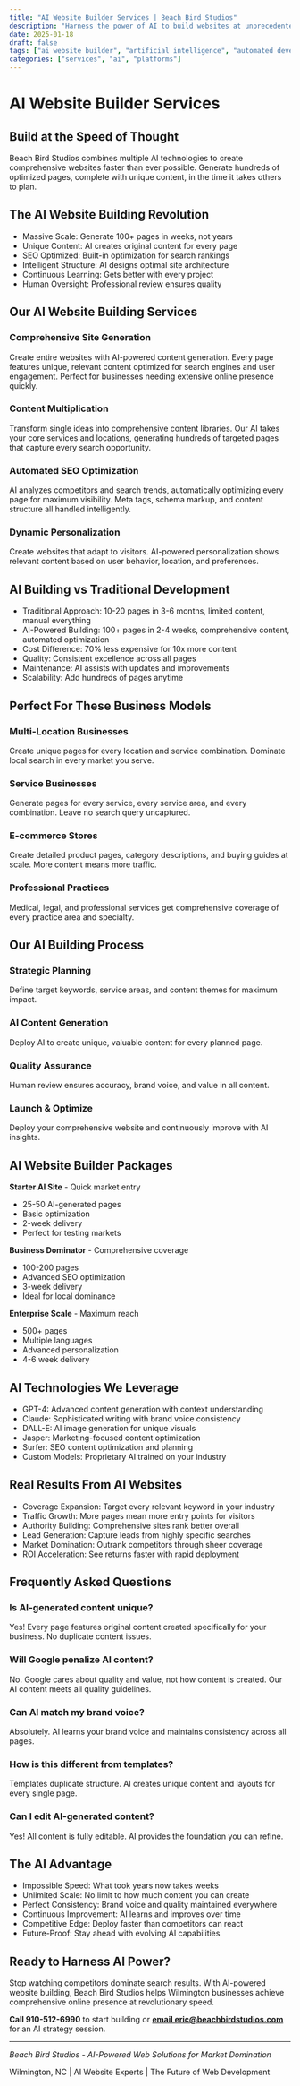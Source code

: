 ```yaml
---
title: "AI Website Builder Services | Beach Bird Studios"
description: "Harness the power of AI to build websites at unprecedented speed. Create 100+ page websites in weeks with AI-powered content generation and optimization."
date: 2025-01-18
draft: false
tags: ["ai website builder", "artificial intelligence", "automated development", "content generation"]
categories: ["services", "ai", "platforms"]
---
```


# AI Website Builder Services

## Build at the Speed of Thought

Beach Bird Studios combines multiple AI technologies to create comprehensive websites faster than ever possible. Generate hundreds of optimized pages, complete with unique content, in the time it takes others to plan.

## The AI Website Building Revolution

- Massive Scale: Generate 100+ pages in weeks, not years
- Unique Content: AI creates original content for every page
- SEO Optimized: Built-in optimization for search rankings
- Intelligent Structure: AI designs optimal site architecture
- Continuous Learning: Gets better with every project
- Human Oversight: Professional review ensures quality

## Our AI Website Building Services

### Comprehensive Site Generation
Create entire websites with AI-powered content generation. Every page features unique, relevant content optimized for search engines and user engagement. Perfect for businesses needing extensive online presence quickly.

### Content Multiplication
Transform single ideas into comprehensive content libraries. Our AI takes your core services and locations, generating hundreds of targeted pages that capture every search opportunity.

### Automated SEO Optimization
AI analyzes competitors and search trends, automatically optimizing every page for maximum visibility. Meta tags, schema markup, and content structure all handled intelligently.

### Dynamic Personalization
Create websites that adapt to visitors. AI-powered personalization shows relevant content based on user behavior, location, and preferences.

## AI Building vs Traditional Development

- Traditional Approach: 10-20 pages in 3-6 months, limited content, manual everything
- AI-Powered Building: 100+ pages in 2-4 weeks, comprehensive content, automated optimization
- Cost Difference: 70% less expensive for 10x more content
- Quality: Consistent excellence across all pages
- Maintenance: AI assists with updates and improvements
- Scalability: Add hundreds of pages anytime

## Perfect For These Business Models

### Multi-Location Businesses
Create unique pages for every location and service combination. Dominate local search in every market you serve.

### Service Businesses
Generate pages for every service, every service area, and every combination. Leave no search query uncaptured.

### E-commerce Stores
Create detailed product pages, category descriptions, and buying guides at scale. More content means more traffic.

### Professional Practices
Medical, legal, and professional services get comprehensive coverage of every practice area and specialty.

## Our AI Building Process

### Strategic Planning
Define target keywords, service areas, and content themes for maximum impact.

### AI Content Generation
Deploy AI to create unique, valuable content for every planned page.

### Quality Assurance
Human review ensures accuracy, brand voice, and value in all content.

### Launch & Optimize
Deploy your comprehensive website and continuously improve with AI insights.

## AI Website Builder Packages

**Starter AI Site** - Quick market entry
- 25-50 AI-generated pages
- Basic optimization
- 2-week delivery
- Perfect for testing markets

**Business Dominator** - Comprehensive coverage
- 100-200 pages
- Advanced SEO optimization
- 3-week delivery
- Ideal for local dominance

**Enterprise Scale** - Maximum reach
- 500+ pages
- Multiple languages
- Advanced personalization
- 4-6 week delivery

## AI Technologies We Leverage

- GPT-4: Advanced content generation with context understanding
- Claude: Sophisticated writing with brand voice consistency
- DALL-E: AI image generation for unique visuals
- Jasper: Marketing-focused content optimization
- Surfer: SEO content optimization and planning
- Custom Models: Proprietary AI trained on your industry

## Real Results From AI Websites

- Coverage Expansion: Target every relevant keyword in your industry
- Traffic Growth: More pages mean more entry points for visitors
- Authority Building: Comprehensive sites rank better overall
- Lead Generation: Capture leads from highly specific searches
- Market Domination: Outrank competitors through sheer coverage
- ROI Acceleration: See returns faster with rapid deployment

## Frequently Asked Questions

### Is AI-generated content unique?
Yes! Every page features original content created specifically for your business. No duplicate content issues.

### Will Google penalize AI content?
No. Google cares about quality and value, not how content is created. Our AI content meets all quality guidelines.

### Can AI match my brand voice?
Absolutely. AI learns your brand voice and maintains consistency across all pages.

### How is this different from templates?
Templates duplicate structure. AI creates unique content and layouts for every single page.

### Can I edit AI-generated content?
Yes! All content is fully editable. AI provides the foundation you can refine.

## The AI Advantage

- Impossible Speed: What took years now takes weeks
- Unlimited Scale: No limit to how much content you can create
- Perfect Consistency: Brand voice and quality maintained everywhere
- Continuous Improvement: AI learns and improves over time
- Competitive Edge: Deploy faster than competitors can react
- Future-Proof: Stay ahead with evolving AI capabilities

## Ready to Harness AI Power?

Stop watching competitors dominate search results. With AI-powered website building, Beach Bird Studios helps Wilmington businesses achieve comprehensive online presence at revolutionary speed.

**Call 910-512-6990** to start building or **[email eric@beachbirdstudios.com](mailto:eric@beachbirdstudios.com)** for an AI strategy session.

---

*Beach Bird Studios - AI-Powered Web Solutions for Market Domination*

Wilmington, NC | AI Website Experts | The Future of Web Development
